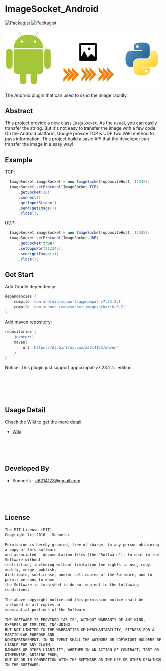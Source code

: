 # ImageSocket_Android
[![Packagist](https://img.shields.io/packagist/l/doctrine/orm.svg?maxAge=2592000)]()
[![Packagist](https://img.shields.io/badge/Stable-0.0.2-brightgreen.svg)]()</br>   
![Packagist](https://github.com/SunnerLi/ImageSocket/blob/master/Image/logo.jpeg)</br>   

The Android plugin that can used to send the image rapidly.

Abstract
---------------------
This project provide a new class `ImageSocket`. As the usual, you can easily transfer the string.
But It's not easy to transfer the image with a few code. On the Android platform, Google provide 
TCP & UDP two WiFi method to pass information. This project build a basic API that the developer
can transfer the image in a easy way!

Example
---------------------
TCP:
```java
  ImageSocket imageSocket = new ImageSocket(oppositeHost, 12345);
  imageSocket.setProtocol(ImageSocket.TCP)
      .getSocket(10)
      .connect()
      .getInputStream()
      .send(getImage())
      .close();
```
UDP:
```java
  ImageSocket imageSocket = new ImageSocket(oppositeHost, 12345);
  imageSocket.setProtocol(ImageSocket.UDP)   
      .getSocket(true)             
      .setOppoPort(12345);     
      .send(getImage());       
      .close(); 
```    

Get Start
---------------------

Add Gradle dependency:

```gradle
dependencies {
    compile 'com.android.support:appcompat-v7:23.2.1'
    compile 'com.sunner.imagesocket:imagesocket:0.0.2'
}
```
Add maven repository:
```gradle
repositories {
    jcenter()
    maven{
        url 'https://dl.bintray.com/a6214123/maven'
    }
}
```
Notice: This plugin just support appcompat-v7:23.2.1+ edition.  
    </br>    
    </br>    
    </br>    
    
Usage Detail
---------------------
Check the Wiki to get the more detail.
- [Wiki](https://github.com/SunnerLi/ImageSocket_Android/wiki/Home)
    </br>    
    </br>    
    </br>    
    
Developed By
---------------------

* SunnerLi - <a6214123@gmail.com>
    </br>    
    </br>    
    </br>    
    
License
---------------------
    The MIT License (MIT)
    Copyright (c) 2016 - SunnerLi

    Permission is hereby granted, free of charge, to any person obtaining a copy of this software 
    and associated   documentation files (the "Software"), to deal in the Software without 
    restriction, including without limitation the rights to use, copy, modify, merge, publish, 
    distribute, sublicense, and/or sell copies of the Software, and to permit persons to whom 
    the Software is furnished to do so, subject to the following conditions:

    The above copyright notice and this permission notice shall be included in all copies or 
    substantial portions of the Software.

    THE SOFTWARE IS PROVIDED "AS IS", WITHOUT WARRANTY OF ANY KIND, EXPRESS OR IMPLIED, INCLUDING 
    BUT NOT LIMITED TO THE WARRANTIES OF MERCHANTABILITY, FITNESS FOR A PARTICULAR PURPOSE AND 
    NONINFRINGEMENT. IN NO EVENT SHALL THE AUTHORS OR COPYRIGHT HOLDERS BE LIABLE FOR ANY CLAIM, 
    DAMAGES OR OTHER LIABILITY, WHETHER IN AN ACTION OF CONTRACT, TORT OR OTHERWISE, ARISING FROM, 
    OUT OF OR IN CONNECTION WITH THE SOFTWARE OR THE USE OR OTHER DEALINGS IN THE SOFTWARE.
